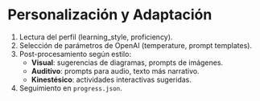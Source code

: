 # Personalización y Adaptación

1. Lectura del perfil (learning_style, proficiency).
2. Selección de parámetros de OpenAI (temperature, prompt templates).
3. Post-procesamiento según estilo:
   - **Visual**: sugerencias de diagramas, prompts de imágenes.
   - **Auditivo**: prompts para audio, texto más narrativo.
   - **Kinestésico**: actividades interactivas sugeridas.
4. Seguimiento en `progress.json`.